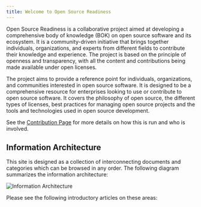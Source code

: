 ```yaml
---
title: Welcome to Open Source Readiness
---
```

Open Source Readiness is a collaborative project aimed at developing a comprehensive body of knowledge (BOK) on open source software and its ecosystem. It is a community-driven initiative that brings together individuals, organizations, and experts from different fields to contribute their knowledge and experience. The project is based on the principle of openness and transparency, with all the content and contributions being made available under open licenses.

The project aims to provide a reference point for individuals, organizations, and communities interested in open source software. It is designed to be a comprehensive resource for enterprises looking to use or contribute to open source software.  It covers the philosophy of open source, the different types of licenses, best practices for managing open source projects and the tools and technologies used in open source development. 

See the [Contribution Page](Contribution.md) for more details on how this is run and who is involved.

## Information Architecture

This site is designed as a collection of interconnecting documents and categories which can be browsed in any order.   The following diagram summarizes the information architecture:

![Information Architecture](/img/bok/information-architecture.png)

Please see the following introductory articles on these areas:

<BokTagList tag="Introduction" images="true" />